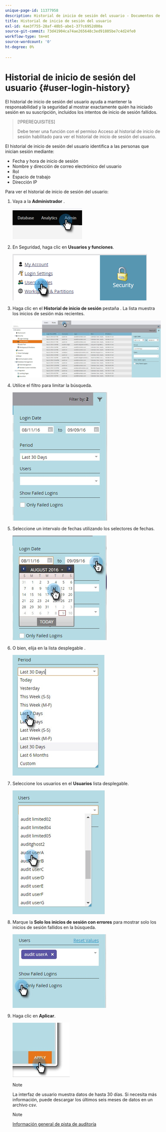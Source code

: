 ```yaml
---
unique-page-id: 11377958
description: Historial de inicio de sesión del usuario - Documentos de Marketo - Documentación del producto
title: Historial de inicio de sesión del usuario
exl-id: 4ae3f755-28af-48b5-abe1-377c6952d00a
source-git-commit: 73d41904ca74ae265648c3ed91805be7c4d24fe0
workflow-type: tm+mt
source-wordcount: '0'
ht-degree: 0%

---
```


# Historial de inicio de sesión del usuario {#user-login-history}

El historial de inicio de sesión del usuario ayuda a mantener la responsabilidad y la seguridad al mostrar exactamente quién ha iniciado sesión en su suscripción, incluidos los intentos de inicio de sesión fallidos.

>[!PREREQUISITES]
>
>Debe tener una función con el permiso Acceso al historial de inicio de sesión habilitado para ver el historial de inicio de sesión del usuario.

El historial de inicio de sesión del usuario identifica a las personas que inician sesión mediante:

* Fecha y hora de inicio de sesión
* Nombre y dirección de correo electrónico del usuario
* Rol
* Espacio de trabajo
* Dirección IP

Para ver el historial de inicio de sesión del usuario:

1. Vaya a la **Administrador** .

   ![](assets/user-login-history-1.png)

1. En Seguridad, haga clic en **Usuarios y funciones**.

   ![](assets/user-login-history-2.png)

1. Haga clic en el **Historial de inicio de sesión** pestaña . La lista muestra los inicios de sesión más recientes.

   ![](assets/user-login-history-3.png)

1. Utilice el filtro para limitar la búsqueda.

   ![](assets/user-login-history-4.png)

1. Seleccione un intervalo de fechas utilizando los selectores de fechas.

   ![](assets/user-login-history-5.png)

1. O bien, elija en la lista desplegable .

   ![](assets/user-login-history-6.png)

1. Seleccione los usuarios en el **Usuarios** lista desplegable.

   ![](assets/user-login-history-7.png)

1. Marque la **Solo los inicios de sesión con errores** para mostrar solo los inicios de sesión fallidos en la búsqueda.

   ![](assets/user-login-history-8.png)

1. Haga clic en **Aplicar**.

   ![](assets/user-login-history-9.png)

   >[!NOTE]
   >
   >La interfaz de usuario muestra datos de hasta 30 días. Si necesita más información, puede descargar los últimos seis meses de datos en un archivo csv.

   >[!NOTE]
   >
   >[Información general de pista de auditoría](/help/marketo/product-docs/administration/audit-trail/audit-trail-overview.md)
